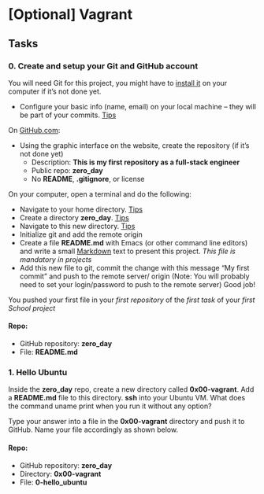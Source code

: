 # [Optional] Vagrant

## Tasks
### 0. Create and setup your Git and GitHub account
You will need Git for this project, you might have to [install it](https://git-scm.com/book/en/v2/Getting-Started-Installing-Git) on your computer if it’s not done yet.

   + Configure your basic info (name, email) on your local machine – they will be part of your commits. [Tips](https://git-scm.com/book/en/v2/Getting-Started-First-Time-Git-Setup)

On [GitHub.com](www.github.com):

   * Using the graphic interface on the website, create the repository (if it’s not done yet)
       - Description: **This is my first repository as a full-stack engineer**
       - Public repo: **zero_day**
       - No **README**, **.gitignore**, or license

On your computer, open a terminal and do the following:
   + Navigate to your home directory. [Tips](https://linuxconfig.org/single-linux-command-to-return-to-home-directory)
   + Create a directory **zero_day**. [Tips](https://help.ubuntu.com/community/Beginners/BashScripting)
   + Navigate to this new directory. [Tips](https://askubuntu.com/questions/232442/how-do-i-navigate-between-directories-in-terminal)
   + Initialize git and add the remote origin
   + Create a file **README.md** with Emacs (or other command line editors) and write a small [Markdown](https://wordpress.com/support/markdown-quick-reference/) text to present this project. *This file is mandatory in projects*
   + Add this new file to git, commit the change with this message “My first commit” and push to the remote server/
     origin (Note: You will probably need to set your login/password to push to the remote server)
Good job!

You pushed your first file in your *first repository* of the *first task* of your *first School project*
#### Repo:
   + GitHub repository: **zero_day**
   + File: **README.md**

### 1. Hello Ubuntu
Inside the **zero_day** repo, create a new directory called **0x00-vagrant**. Add a **README.md** file to this directory. **ssh** into your Ubuntu VM. What does the command uname print when you run it without any option?

Type your answer into a file in the **0x00-vagrant** directory and push it to GitHub. Name your file accordingly as shown below.
#### Repo:
   + GitHub repository: **zero_day**
   + Directory: **0x00-vagrant**
   + File: **0-hello_ubuntu**
